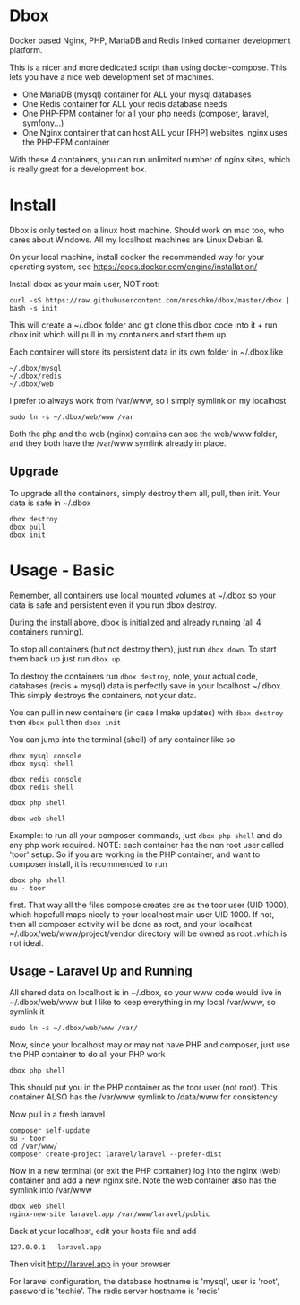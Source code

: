 # Dbox

Docker based Nginx, PHP, MariaDB and Redis linked container development platform.

This is a nicer and more dedicated script than using docker-compose.  This lets you have a nice web development set of machines.

* One MariaDB (mysql) container for ALL your mysql databases
* One Redis container for ALL your redis database needs
* One PHP-FPM container for all your php needs (composer, laravel, symfony...)
* One Nginx container that can host ALL your [PHP] websites, nginx uses the PHP-FPM container

With these 4 containers, you can run unlimited number of nginx sites, which is really great for a development box.



# Install

Dbox is only tested on a linux host machine.  Should work on mac too, who cares about Windows.  All my localhost machines are Linux Debian 8.

On your local machine, install docker the recommended way for your operating system, see https://docs.docker.com/engine/installation/

Install dbox as your main user, NOT root:

	curl -sS https://raw.githubusercontent.com/mreschke/dbox/master/dbox | bash -s init

This will create a ~/.dbox folder and git clone this dbox code into it + run dbox init which will pull in my containers and start them up.

Each container will store its persistent data in its own folder in ~/.dbox like

	~/.dbox/mysql
	~/.dbox/redis
	~/.dbox/web

I prefer to always work from /var/www, so I simply symlink on my localhost

	sudo ln -s ~/.dbox/web/www /var

Both the php and the web (nginx) contains can see the web/www folder, and they both have the /var/www symlink already in place.


## Upgrade

To upgrade all the containers, simply destroy them all, pull, then init.  Your data is safe in ~/.dbox

	dbox destroy
	dbox pull
	dbox init



# Usage - Basic

Remember, all containers use local mounted volumes at ~/.dbox so your data is safe and persistent even if you run dbox destroy.

During the install above, dbox is initialized and already running (all 4 containers running).

To stop all containers (but not destroy them), just run `dbox down`.  To start them back up just run `dbox up`.

To destroy the containers run `dbox destroy`, note, your actual code, databases (redis + mysql) data is perfectly save in your localhost ~/.dbox.
This simply destroys the containers, not your data.

You can pull in new containers (in case I make updates) with `dbox destroy` then `dbox pull` then `dbox init`

You can jump into the terminal (shell) of any container like so

	dbox mysql console
	dbox mysql shell

	dbox redis console
	dbox redis shell

	dbox php shell

	dbox web shell

Example: to run all your composer commands, just `dbox php shell` and do any php work required.  NOTE: each container has the non root user
called 'toor' setup.  So if you are working in the PHP container, and want to composer install, it is recommended to run

	dbox php shell
	su - toor

first.  That way all the files compose creates are as the toor user (UID 1000), which hopefull maps nicely to your localhost main user UID 1000.  If not, then all composer activity 
will be done as root, and your localhost ~/.dbox/web/www/project/vendor directory will be owned as root..which is not ideal. 


## Usage - Laravel Up and Running

All shared data on localhost is in ~/.dbox, so your www code would live in ~/.dbox/web/www but I like to keep everything in my local /var/www, so symlink it

	sudo ln -s ~/.dbox/web/www /var/

Now, since your localhost may or may not have PHP and composer, just use the PHP container to do all your PHP work

	dbox php shell

This should put you in the PHP container as the toor user (not root).  This container ALSO has the /var/www symlink to /data/www for consistency

Now pull in a fresh laravel

	composer self-update
	su - toor
	cd /var/www/
	composer create-project laravel/laravel --prefer-dist

Now in a new terminal (or exit the PHP container) log into the nginx (web) container and add a new nginx site.  Note the web container also has the symlink into /var/www

	dbox web shell
	nginx-new-site laravel.app /var/www/laravel/public

Back at your localhost, edit your hosts file and add

	127.0.0.1	laravel.app

Then visit http://laravel.app in your browser

For laravel configuration, the database hostname is 'mysql', user is 'root', password is 'techie'. The redis server hostname is 'redis'





